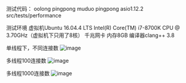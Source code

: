 测试代码：
oolong pingpong
muduo pingpong
asio1.12.2 src/tests/performance

测试环境
虚拟机Ubuntu 16.04.4 LTS 
Intel(R) Core(TM) i7-8700K CPU @ 3.70GHz（虚拟机下只用了8核）
千兆网卡
内存8GB
编译器clang++ 3.8

单线程下，不同连接数
![image](https://github.com/zywww/oolong/blob/master/example/pingpong/image/single-thread.jpg)

多线程100连接数
![image](https://github.com/zywww/oolong/blob/master/example/pingpong/image/multi-thread%20100conn.jpg)

多线程1000连接数
![image](https://github.com/zywww/oolong/blob/master/example/pingpong/image/multi-thread%201000conn.jpg)
